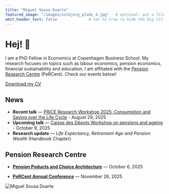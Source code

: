 ```yaml
---
title: "Miguel Sousa Duarte"
featured_image: "/images/solbjerg_plads_4.jpg"   # optional: put a file at static/images/hero.jpg
omit_header_text: false              # set to true to hide the big title over the hero
---
```




<div class="cf pv3">
  <!-- Left column: intro text -->
  <div class="fl w-60-l w-100 pr4-l">

# Hej! 👋

I am a PhD Fellow in Economics at Copenhagen Business School. My research focuses on topics such as labour economics, pension economics, financial sustainability and education. I am affiliated with the [Pension Research Centre](https://www.cbs.dk/en/research/departments-and-centres/department-of-finance/pension-research-centre-percent) (PeRCent). Check our events below!

[Download my CV](/cv/Miguel-Sousa-Duarte-CV.pdf)


## News
- **Recent talk** — [PRICE Research Workshop 2025: Consumption and Saving over the Life Cycle](https://www.tilmeld.dk/cslc2025/program) - August 29, 2025
- **Upcoming talk** — [Caisse des Dêpots Workshop on pensions and ageing](https://politiques-sociales.caissedesdepots.fr/sites/default/files/Appel_communications_ColloqueRV_GB_02-2025.pdf) - October 9, 2025
- **Research update** — *Life Expectancy, Retirement Age and Pension Wealth* (Handbook Chapter)




## Pension Research Centre
- [**Pension Poducts and Choice Architecture**](https://www.tilmeld.dk/ppca2025/conference)  — October 6, 2025
- [**PeRCent Annual Conference**](https://www.tilmeld.dk/percentannualconference2025/conference)  — November 26, 2025

  </div>

  <!-- Right column: your photo -->
  <div class="fl w-40-l w-100 tc">
    <img src="/images/miguel_front_page.jpg" alt="Miguel Sousa Duarte" class="br3 shadow-5 center">
  </div>
</div>